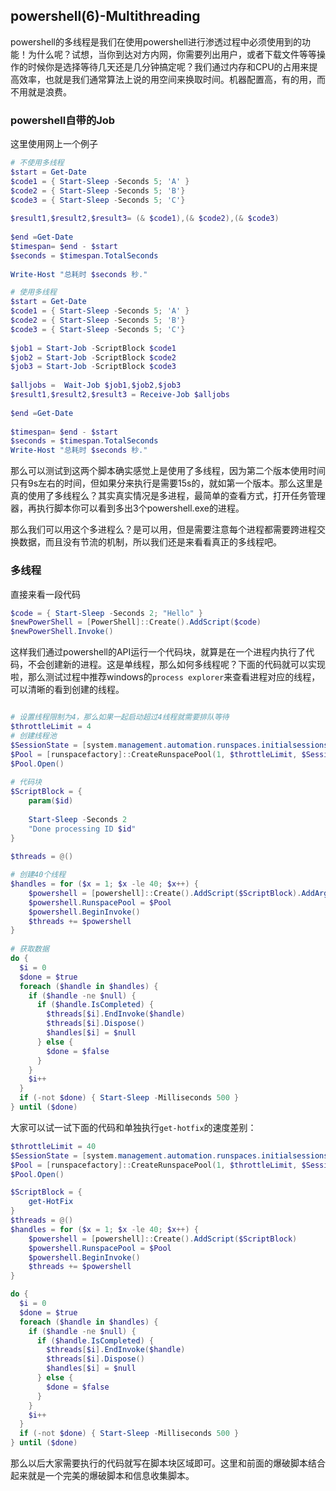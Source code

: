 ## powershell(6)-Multithreading

powershell的多线程是我们在使用powershell进行渗透过程中必须使用到的功能！为什么呢？试想，当你到达对方内网，你需要列出用户，或者下载文件等等操作的时候你是选择等待几天还是几分钟搞定呢？我们通过内存和CPU的占用来提高效率，也就是我们通常算法上说的用空间来换取时间。机器配置高，有的用，而不用就是浪费。

### powershell自带的Job

这里使用网上一个例子


```powershell
# 不使用多线程
$start = Get-Date
$code1 = { Start-Sleep -Seconds 5; 'A' }
$code2 = { Start-Sleep -Seconds 5; 'B'}
$code3 = { Start-Sleep -Seconds 5; 'C'}
 
$result1,$result2,$result3= (& $code1),(& $code2),(& $code3)
 
$end =Get-Date
$timespan= $end - $start
$seconds = $timespan.TotalSeconds
 
Write-Host "总耗时 $seconds 秒."
```

```powershell
# 使用多线程
$start = Get-Date
$code1 = { Start-Sleep -Seconds 5; 'A' }
$code2 = { Start-Sleep -Seconds 5; 'B'}
$code3 = { Start-Sleep -Seconds 5; 'C'}
 
$job1 = Start-Job -ScriptBlock $code1
$job2 = Start-Job -ScriptBlock $code2
$job3 = Start-Job -ScriptBlock $code3
 
$alljobs =  Wait-Job $job1,$job2,$job3
$result1,$result2,$result3 = Receive-Job $alljobs
 
$end =Get-Date
 
$timespan= $end - $start
$seconds = $timespan.TotalSeconds
Write-Host "总耗时 $seconds 秒."
```

那么可以测试到这两个脚本确实感觉上是使用了多线程，因为第二个版本使用时间只有9s左右的时间，但如果分来执行是需要15s的，就如第一个版本。那么这里是真的使用了多线程么？其实真实情况是多进程，最简单的查看方式，打开任务管理器，再执行脚本你可以看到多出3个powershell.exe的进程。

那么我们可以用这个多进程么？是可以用，但是需要注意每个进程都需要跨进程交换数据，而且没有节流的机制，所以我们还是来看看真正的多线程吧。

### 多线程

直接来看一段代码

```powershell
$code = { Start-Sleep -Seconds 2; "Hello" }
$newPowerShell = [PowerShell]::Create().AddScript($code)
$newPowerShell.Invoke()
```
这样我们通过powershell的API运行一个代码块，就算是在一个进程内执行了代码，不会创建新的进程。这是单线程，那么如何多线程呢？下面的代码就可以实现啦，那么测试过程中推荐windows的`process explorer`来查看进程对应的线程，可以清晰的看到创建的线程。

```powershell

# 设置线程限制为4，那么如果一起启动超过4线程就需要排队等待
$throttleLimit = 4
# 创建线程池
$SessionState = [system.management.automation.runspaces.initialsessionstate]::CreateDefault()
$Pool = [runspacefactory]::CreateRunspacePool(1, $throttleLimit, $SessionState, $Host)
$Pool.Open()
 
# 代码块
$ScriptBlock = {
    param($id)
 
    Start-Sleep -Seconds 2
    "Done processing ID $id"
}
 
$threads = @()

# 创建40个线程
$handles = for ($x = 1; $x -le 40; $x++) {
    $powershell = [powershell]::Create().AddScript($ScriptBlock).AddArgument($x)
    $powershell.RunspacePool = $Pool
    $powershell.BeginInvoke()
    $threads += $powershell
}
 
# 获取数据
do {
  $i = 0
  $done = $true
  foreach ($handle in $handles) {
    if ($handle -ne $null) {
      if ($handle.IsCompleted) {
        $threads[$i].EndInvoke($handle)
        $threads[$i].Dispose()
        $handles[$i] = $null
      } else {
        $done = $false
      }
    }
    $i++
  }
  if (-not $done) { Start-Sleep -Milliseconds 500 }
} until ($done)
```

大家可以试一试下面的代码和单独执行`get-hotfix`的速度差别：

```powershell
$throttleLimit = 40
$SessionState = [system.management.automation.runspaces.initialsessionstate]::CreateDefault()
$Pool = [runspacefactory]::CreateRunspacePool(1, $throttleLimit, $SessionState, $Host)
$Pool.Open()

$ScriptBlock = {
    get-HotFix
}
$threads = @()
$handles = for ($x = 1; $x -le 40; $x++) {
    $powershell = [powershell]::Create().AddScript($ScriptBlock)
    $powershell.RunspacePool = $Pool
    $powershell.BeginInvoke()
    $threads += $powershell
}

do {
  $i = 0
  $done = $true
  foreach ($handle in $handles) {
    if ($handle -ne $null) {
      if ($handle.IsCompleted) {
        $threads[$i].EndInvoke($handle)
        $threads[$i].Dispose()
        $handles[$i] = $null
      } else {
        $done = $false
      }
    }
    $i++
  }
  if (-not $done) { Start-Sleep -Milliseconds 500 }
} until ($done)
```

那么以后大家需要执行的代码就写在脚本块区域即可。这里和前面的爆破脚本结合起来就是一个完美的爆破脚本和信息收集脚本。